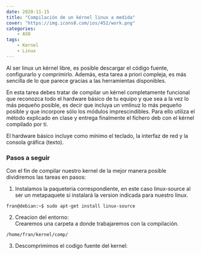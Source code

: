 ```yaml
---
date: 2020-11-15
title: "Compilación de un kérnel linux a medida"
cover: "https://img.icons8.com/ios/452/work.png"
categories: 
    - ASO
tags:
    - Kernel
    - Linux 
---
```


Al ser linux un kérnel libre, es posible descargar el código fuente, configurarlo y comprimirlo. Además, esta tarea a priori compleja, es más sencilla de lo que parece gracias a las herramientas disponibles.

En esta tarea debes tratar de compilar un kérnel completamente funcional que reconozca todo el hardware básico de tu equipo y que sea a la vez lo más pequeño posible, es decir que incluya un vmlinuz lo más pequeño posible y que incorpore sólo los módulos imprescindibles. Para ello utiliza el método explicado en clase y entrega finalmente el fichero deb con el kérnel compilado por ti.

El hardware básico incluye como mínimo el teclado, la interfaz de red y la consola gráfica (texto).

### Pasos a seguir
Con el fin de compilar nuestro kernel de la mejor manera posible dividiremos las tareas en pasos:

1. Instalamos la paqueteria correspondiente, en este caso linux-source al ser un metapaquete si instalará la version indicada para nuestro linux.
```shell
fran@debian:~$ sudo apt-get install linux-source
```

2. Creacion del entorno:  
Crearemos una carpeta a donde trabajaremos con la compilación.
```shell
/home/fran/kernel/comp/
```

3. Descomprimimos el codigo fuente del kernel:
```shell

```